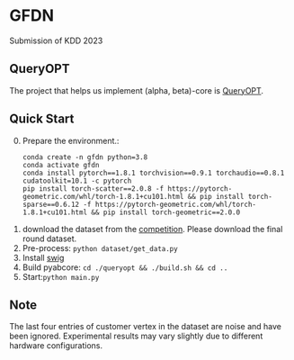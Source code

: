 # GFDN

Submission of KDD 2023

## QueryOPT
The project that helps us implement (alpha, beta)-core is [QueryOPT](https://github.com/boge-liu/alpha-beta-core).

## Quick Start
0. Prepare the environment.:
     ```
     conda create -n gfdn python=3.8
     conda activate gfdn
     conda install pytorch==1.8.1 torchvision==0.9.1 torchaudio==0.8.1 cudatoolkit=10.1 -c pytorch
     pip install torch-scatter==2.0.8 -f https://pytorch-geometric.com/whl/torch-1.8.1+cu101.html && pip install torch-sparse==0.6.12 -f https://pytorch-geometric.com/whl/torch-1.8.1+cu101.html && pip install torch-geometric==2.0.0
     ```
1. download the dataset from the [competition](https://tianchi.aliyun.com/dataset/dataDetail?dataId=123862). Please download the final round dataset.
2. Pre-process: ``python dataset/get_data.py``
3. Install [swig](https://github.com/swig/)
4. Build pyabcore: ``cd ./queryopt && ./build.sh && cd ..``
5. Start:``python main.py``

## Note
The last four entries of customer vertex in the dataset are noise and have been ignored. Experimental results may vary slightly due to different hardware configurations.

